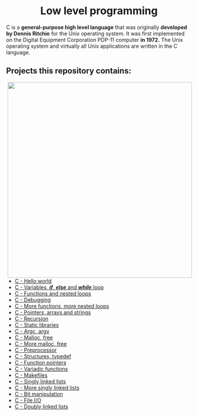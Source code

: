 <h1 align="center">Low level programming</h1>

C is a **general-purpose high level language** that was originally **developed by Dennis Ritchie** for the Unix operating system. It was first implemented on the Digital Equipment Corporation PDP-11 computer **in 1972.** The Unix operating system and virtually all Unix applications are written in the C language.


## Projects this repository contains:

<img align="right" width="500" height="530" src="https://logodix.com/logo/1138096.png">


* [C - Hello world](https://github.com/Donaldoo/holbertonschool-low_level_programming/tree/main/hello_world)
* [C - Variables, ***if***, ***else*** and ***while*** loop](https://github.com/Donaldoo/holbertonschool-low_level_programming/tree/main/variables_if_else_while)
* [C - Functions and nested loops](https://github.com/Donaldoo/holbertonschool-low_level_programming/tree/main/functions_nested_loops)
* [C - Debugging](https://github.com/Donaldoo/holbertonschool-low_level_programming/tree/main/debugging)
* [C - More functions, more nested loops](https://github.com/Donaldoo/holbertonschool-low_level_programming/tree/main/more_functions_nested_loops)
* [C - Pointers, arrays and strings](https://github.com/Donaldoo/holbertonschool-low_level_programming/tree/main/pointers_arrays_strings)
* [C - Recursion](https://github.com/Donaldoo/holbertonschool-low_level_programming/tree/main/recursion)
* [C - Static libraries](https://github.com/Donaldoo/holbertonschool-low_level_programming/tree/main/static_libraries)
* [C - Argc, argv](https://github.com/Donaldoo/holbertonschool-low_level_programming/tree/main/argc_argv)
* [C - Malloc, free](https://github.com/Donaldoo/holbertonschool-low_level_programming/tree/main/malloc_free)
* [C - More malloc, free](https://github.com/Donaldoo/holbertonschool-low_level_programming/tree/main/more_malloc_free)
* [C - Preprocessor](https://github.com/Donaldoo/holbertonschool-low_level_programming/tree/main/preprocessor)
* [C - Structures, typedef](https://github.com/Donaldoo/holbertonschool-low_level_programming/tree/main/structures_typedef)
* [C - Function pointers](https://github.com/Donaldoo/holbertonschool-low_level_programming/tree/main/function_pointers)
* [C - Variadic functions](https://github.com/Donaldoo/holbertonschool-low_level_programming/tree/main/variadic_functions)
* [C - Makefiles](https://github.com/Donaldoo/holbertonschool-low_level_programming/tree/main/makefiles)
* [C - Singly linked lists](https://github.com/Donaldoo/holbertonschool-low_level_programming/tree/main/singly_linked_lists)
* [C - More singly linked lists](https://github.com/Donaldoo/holbertonschool-low_level_programming/tree/main/more_singly_linked_lists)
* [C - Bit manipulation](https://github.com/Donaldoo/holbertonschool-low_level_programming/tree/main/bit_manipulation)
* [C - File I/O](https://github.com/Donaldoo/holbertonschool-low_level_programming/tree/main/file_io)
* [C - Doubly linked lists](https://github.com/Donaldoo/holbertonschool-low_level_programming/tree/main/doubly_linked_lists)
